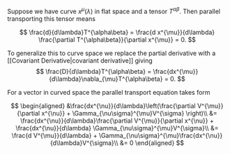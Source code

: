Suppose we have curve $x^{\mu}(\lambda)$ in flat space and a tensor $T^{\alpha\beta}$. Then parallel transporting this tensor means 

$$
\frac{d}{d\lambda}T^{\alpha\beta} = \frac{d x^{\mu}}{d\lambda} \frac{\partial T^{\alpha\beta}}{\partial x^{\mu}} = 0.
$$

To generalize this to curve space we replace the partial derivative with a [[Covariant Derivative|covariant derivative]]  giving
$$
\frac{D}{d\lambda}T^{\alpha\beta} = \frac{dx^{\mu}}{d\lambda}\nabla_{\mu}T^{\alpha\beta} = 0.
$$

For a vector in curved space the parallel transport equation takes form

$$
\begin{aligned}
&\frac{dx^{\nu}}{d\lambda}\left(\frac{\partial V^{\mu}}{\partial x^{\nu}}  + \Gamma_{\nu\sigma}^{\mu}V^{\sigma} \right)\\
&= \frac{dx^{\nu}}{d\lambda}\frac{\partial V^{\mu}}{\partial x^{\nu}} + \frac{dx^{\nu}}{d\lambda} \Gamma_{\nu\sigma}^{\mu}V^{\sigma}\\
&= \frac{d V^{\mu}}{d\lambda} + \Gamma_{\nu\sigma}^{\mu}\frac{dx^{\nu}}{d\lambda}V^{\sigma}\\
&= 0
\end{aligned}
$$